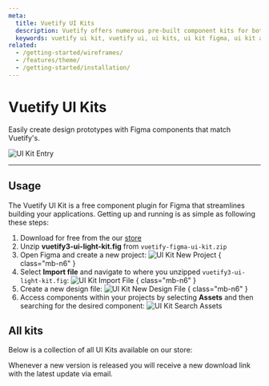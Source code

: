 ```yaml
---
meta:
  title: Vuetify UI Kits
  description: Vuetify offers numerous pre-built component kits for both Figma and Adobe Xd. Kickstart your next application today.
  keywords: vuetify ui kit, vuetify ui, ui kits, ui kit figma, ui kit adobe xd
related:
  - /getting-started/wireframes/
  - /features/theme/
  - /getting-started/installation/
---
```


<script setup>
  import VuetifyUiKits from '@/components/doc/VuetifyUiKits.vue'
</script>

# Vuetify UI Kits

Easily create design prototypes with Figma components that match Vuetify's.

![UI Kit Entry](https://cdn.vuetifyjs.com/docs/images/entry/ui-kits-entry.png)

----

## Usage

The Vuetify UI Kit is a free component plugin for Figma that streamlines building your applications. Getting up and running is as simple as following these steps:

1. Download for free from the our [store](https://store.vuetifyjs.com/products/vuetify-ui-kit-figma)
2. Unzip **vuetify3-ui-light-kit.fig** from `vuetify-figma-ui-kit.zip`
3. Open Figma and create a new project:
  ![UI Kit New Project](https://cdn.vuetifyjs.com/docs/images/ui-kits/ui-kit-new-project.png) { class="mb-n6" }
4. Select **Import file** and navigate to where you unzipped `vuetify3-ui-light-kit.fig`:
  ![UI Kit Import File](https://cdn.vuetifyjs.com/docs/images/ui-kits/ui-kit-import-file.png) { class="mb-n6" }
5. Create a new design file:
  ![UI Kit New Design File](https://cdn.vuetifyjs.com/docs/images/ui-kits/ui-kit-new-design-file.png) { class="mb-n6" }
6. Access components within your projects by selecting **Assets** and then searching for the desired component:
  ![UI Kit Search Assets](https://cdn.vuetifyjs.com/docs/images/ui-kits/ui-kit-search-assets.png)

<entry />

## All kits

Below is a collection of all UI Kits available on our store:

<vuetify-ui-kits />

<alert type="info">

  Whenever a new version is released you will receive a new download link with the latest update via email.

</alert>
